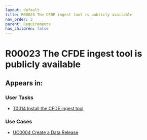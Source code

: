 ```yaml
---
layout: default
title: R00023 The CFDE ingest tool is publicly available
nav_order: 3
parent: Requirements
has_children: false
---
```


# R00023 The CFDE ingest tool is publicly available

## Appears in:


### User Tasks

-   [T0014 Install the CFDE ingest tool](../user-tasks/t0014-install-cfde-ingest-tool.md)

### Use Cases

-   [UC0004 Create a Data Release](../use-cases/uc0004-create-a-data-release.md)
